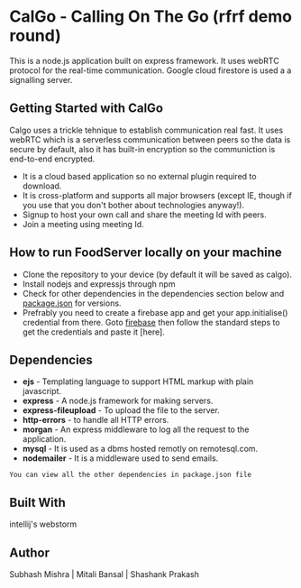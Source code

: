 # CalGo - Calling On The Go (rfrf demo round)
This is a node.js application built on express framework. It uses webRTC protocol for the real-time communication. Google cloud firestore is used a a signalling server.

## Getting Started with CalGo
Calgo uses a trickle tehnique to establish communication real fast. It uses webRTC which is a serverless communication between peers so the data is secure by default, also it has built-in encryption so the communiction is end-to-end encrypted. 

* It is a cloud based application so no external plugin required to download.
* It is cross-platform and supports all major browsers (except IE, though if you use that you don't bother about technologies anyway!). 
* Signup to host your own call and share the meeting Id with peers.
* Join a meeting using meeting Id.

## How to run FoodServer locally on your machine

  * Clone the repository to your device (by default it will be saved as calgo).
  * Install nodejs and expressjs through npm
  * Check for other dependencies in the dependencies section below and [package.json](https://github.com/shashank404error/codemonk/blob/master/package.json) for versions.
  * Prefrably you need to create a firebase app and get your app.initialise() credential from there. Goto [firebase](https://firebase.google.com/) then follow the standard steps to get the credentials and paste it [here].
                            
## Dependencies
   * **ejs**  - Templating language to support HTML markup with plain javascript.
   * **express** - A node.js framework for making servers.
   * **express-fileupload** - To upload the file to the server.
   * **http-errors** - to handle all HTTP errors.
   * **morgan** - An express middleware to log all the request to the application.
   * **mysql** - It is used as a dbms hosted remotly on remotesql.com.
   * **nodemailer** - It is a middleware used to send emails.
    
   
    You can view all the other dependencies in package.json file
    

## Built With
intellij's webstorm

## Author
Subhash Mishra | 
 Mitali Bansal | 
 Shashank Prakash

